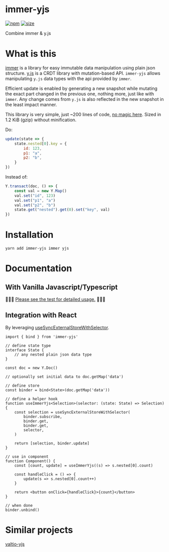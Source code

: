 # immer-yjs

[![npm](https://img.shields.io/npm/v/immer-yjs.svg)](https://www.npmjs.com/package/immer-yjs)
[![size](https://img.shields.io/bundlephobia/minzip/immer-yjs)](https://bundlephobia.com/result?p=immer-yjs)

Combine immer & y.js

# What is this
[immer](https://github.com/immerjs/immer) is a library for easy immutable data manipulation using plain json structure. [y.js](https://github.com/yjs/yjs) is a CRDT library with mutation-based API. `immer-yjs` allows manipulating `y.js` data types with the api provided by `immer`.

Efficient update is enabled by generating a new snapshot while mutating the exact part changed in the previous one, nothing more, just like with `immer`. Any change comes from `y.js` is also reflected in the new snapshot in the least impact manner.

This library is very simple, just ~200 lines of code, [no magic here](https://github.dev/sep2/immer-yjs/blob/main/packages/immer-yjs/src/immer-yjs.ts). Sized in 1.2 KiB (gzip) without minification.

Do:
```js
update(state => {
    state.nested[0].key = {
        id: 123,
        p1: "a",
        p2: "b",
    }
})
```

Instead of:
```js
Y.transact(doc, () => {
    const val = new Y.Map()
    val.set("id", 123)
    val.set("p1", "a")
    val.set("p2", "b")
    state.get("nested").get(0).set("key", val)
})
```

# Installation
`yarn add immer-yjs immer yjs`


# Documentation
## With Vanilla Javascript/Typescript
🚀🚀🚀 [Please see the test for detailed usage.](https://github.dev/sep2/immer-yjs/blob/main/packages/immer-yjs/src/immer-yjs.test.ts) 🚀🚀🚀

## Integration with React
By leveraging [useSyncExternalStoreWithSelector](https://github.com/reactwg/react-18/discussions/86).

```tsx
import { bind } from 'immer-yjs'

// define state type
interface State {
    // any nested plain json data type
}

const doc = new Y.Doc()

// optionally set initial data to doc.getMap('data')

// define store
const binder = bind<State>(doc.getMap('data'))

// define a helper hook
function useImmerYjs<Selection>(selector: (state: State) => Selection) {
    const selection = useSyncExternalStoreWithSelector(
        binder.subscribe,
        binder.get,
        binder.get,
        selector,
    )

    return [selection, binder.update]
}

// use in component
function Component() {
    const [count, update] = useImmerYjs((s) => s.nested[0].count)

    const handleClick = () => {
        update(s => s.nested[0].count++)
    }

    return <button onClick={handleClick}>{count}</button>
}

// when done
binder.unbind()
```

# Similar projects
[valtio-yjs](https://github.com/dai-shi/valtio-yjs)
